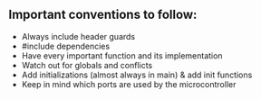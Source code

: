 ## Important conventions to follow:

- Always include header guards
- #include dependencies
- Have every important function and its implementation
- Watch out for globals and conflicts
- Add initializations (almost always in main) & add init functions
- Keep in mind which ports are used by the microcontroller